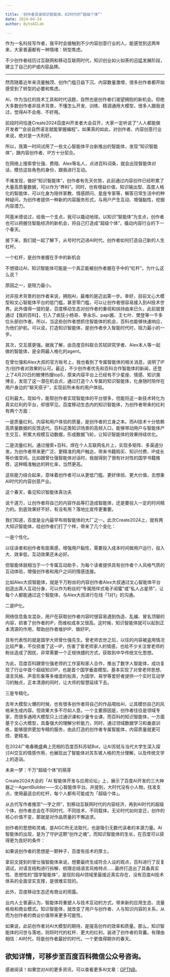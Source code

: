 ```yaml
---

title: '创作者变身知识智能体，AI时代的“超级个体”'
date: 2024-04-24
author: ByteAILab

---
```


作为一名科技写作者，我平时会接触到不少内容创意行业的人，能感觉到这两年来，大家普遍都有一种情绪：转型焦虑。

不少创作者经历过互联网和移动互联网时代，知识创业如火如荼的迅猛发展阶段，建立了自己的IP或内容品牌。

---
然而随着近年来流量触顶、创作门槛日益下沉、内容数量激增，很多创作者都开始感受到了转型的必要和焦虑。

AI，作为当红的技术工具和时代话题，自然也是创作者们渴望拥抱的新机会。但绝大多数创作者非技术背景，不懂怎么开发、训练、精调通用大模型，很多人跟我说过，觉得AI不会用、不好用。

前段时间恰逢Create2024百度AI开发者大会召开，大家一定听说了“人人都能做开发者”“会说自然语言就能掌握编程”。如果真的如此，对创作者、内容创意行业来说，绝对是一大利好。

所以，我第一时间试用了一些文心智能体平台新推出的智能体，发现“知识智能体”，跟内容创作者、IP方十分契合。

在网络上搜索曾仕强、费翔、Alex等名人，点进百科词条，就会出现智能体对话，模仿这些角色的身份，跟我进行互动。

不难发现，做好“知识智能体”，创作者有先天优势，此前通过内容创作已经积累了大量高质量数据，可以作为“养料”。同时，也有增益价值，知识输出型、高度人格化的智能体，可以化身为陪伴家教、情感顾问、星座专家等，解答日常生活中的种种疑问，为创作者提供一种新的内容服务形式，与用户产生互动、增强黏性，挖掘内容潜力。

阿基米德说过，给我一个支点，我可以撬动地球。以知识“智能体”为支点，创作者也可以把握住智能经济的新机会，将自己打造成“超级个体”，撬动内容行业的下一个春天。

接下来，我们就一起了解下，从号时代迈进AI时代，创作者如何打造自己新的人生杠杆。

一个杠杆，是创作者握在手中的新机会

不想错过AI，知识智能体可能是一个真正能被创作者握在手中的“杠杆”。为什么这么说？

原因之一，是阻力最小。

对非技术背景的创作者来说，拥抱AI，最难的是迈出第一步。幸好，目前文心大模型和文心智能体平台的低门槛，甚至零门槛，可以让创作者很容易接入到AI技术世界。此外值得一提的是，百度移动生态对创作者的重视和扶持由来已久，此前就曾通过【我的百科】，引入了疯狂小杨哥、李永乐、papi酱、王七叶、樊登等一千多位头部创作者。所以，当这些创作者想抓住智能体的机会，百科也能够快速响应，为他们护航。可以说，打造知识智能体，是创作者步入智能时代时，阻力最小的一步。

其次，交互感更强。据我了解，由百度百科联合苏轼研究学者、Alex本人等一起做的智能体，是全网最人格化的agent。

在曾仕强和Alex大叔的官方账号上，我也看到了专属智能体的相关消息，说明了IP方/创作者对效果的认可。最近，不少创作者优先和百科合作智能体的新闻，还登上了4月20日的微博热搜top5，原来内容平台上已经有不少星座、情感、知识类博主，发现了这一潜在机会点，通过打造个人专属的知识智能体，化身随时陪伴在用户身边的“聊天搭子”，实现前所未有的用户体验。

红利最大。现如今，能帮创作者实现智能体的平台很多，但能将这一新技术转化为真实红利的平台，却很罕见。百度移动生态内的知识智能体，为创作者带来的红利有两个方面：

一是质量红利。内容和用户体验的质量，是创作者的立身之本。而AI技术十分依赖高质量数据的反馈迭代。百科这类知识场景的高频入口，能够带动用户与智能体产生交互，积累大规模互动数据，形成数据飞轮，让知识智能体的效果持续优化。

二是流量红利。通过搜索+百科，焊在个人互联网名片上，实现多矩阵、多渠道分发。为创作者带来更广泛、更精准的用户触达，带来书籍购买、知识付费、IP成长等价值空间。比如跟曾仕强智能体对话时，我就得到了很有针对性的国学书籍推荐，这种精准触达的转化率，当然更高。

这些能力结合起来，意味着创作者可以从更低门槛、更好体验、更大价值，去想象AI时代的内容创意产业。

这个春天，看见知识智能体真功夫

说千道万，让创作者将自己的内容作品等打造成智能体，还是要投入一定的时间精力的。到底效果好不好，有没有用？落地比宣传更重要。

我们知道，百度是业内最早布局智能体的大厂之一。此次Create2024上，就有两大知识智能体，给创作者们打了个样，带来了几个变化：

一是个性化。

以往读者和创作者有距离感，增强用户黏性，需要投入成本时间做用户运行，投入大、效率低，互动效果还未必好。

但智能体就相当于一个专属互动助手，为每个读者提供具有创作者个人风格气质的互动体验，增强创作者和用户之间的情感连接。

比如Alex大叔智能体，就是千万粉丝的内容创作者Alex大叔通过文心智能体平台创造出真人互动分身，可以作为粉丝的“专属陪伴式电子闺蜜”或“私人占星师”，让每个人都能通过这个智能体，与Alex大叔进行在线「1对1」的沟通。

二是IP化。

网络信息鱼龙混杂，用户在获取创作者内容时很容易遇到伪造、乱编、冒名顶替的内容，损害了创作者的IP，而维权成本又很高。这时候，知识智能体就可以起到正本清源的作用，帮助创作者维护IP、做好IP。

具有代表性的就是国学大师曾仕强先生。曾老师去世之后，以往的内容被盗用情况比较严重，不仅损害了这一IP，伤害了曾老师家人的情感，也给不少关注曾老师的粉丝造成了困扰，非常需要一个正规快捷的方式，获取到中华传统文化思想。

为此，百度百科跟曾仕强老师的工作室和家人合作，推出了数字人智能体，成功复现了行业中首个超级知识IP，也是首个国学垂直模型。基本实现了对曾老师思想、语言风格、声音形象等多维度的拟真，为国学、易学等爱好者提供一个实时互动学习的触点，正本清源的同时，让大师的智慧延续下去。

三是专精化。

去年大模型火爆的时候，也有很多创作者将自己的作品喂给AI，让其模仿自己的风格来生成内容。但效果大多不尽如人意。一个主要原因是，创作者往往是领域专家，而很多通用大模型只上过通识课和少量专业课，而百科的知识智能体，一方面基于文心大模型，具备强大的理解分析能力，同时，通过领域数据学习和垂直训练，能够提供更加专精的服务，由此打造的创作者专属智能体，内容质量就更可控、更精准。

在2024广电春晚盛典上亮相的百度百科苏轼Bot，让AI苏轼与当代大学生深入探讨AI交互的情感作用，也展现出了智能体对苏东坡人格的充分理解，以及传统文学上的造诣。

未来一梦：千万“超级个体”的萌芽

Create2024大会的「AI 智能体开发与应用论坛」上，展示了百度AI开发的三大神器之一AgentBuilder——文心智能体平台。并提到，大时代没有小人物，找准支点，使用最适合的杠杆，每个人都有可能成为「超级个体」。

从古代写作者推崇“一字之师”，到移动互联网时代的内容经济，再到AI时代的超级个体，创作者总会在不同时代、不同技术、不同载体。无论时代如何变迁，创作的核心价值不变，那就是对作品质量的不懈追求。

创作者的思想和灵魂，是AIGC所无法取代，也是吸引无数代读者的本源力量。AI智能体的出现，是为了守护这颗“创作之魂”，而知识智能体的生长，在百度可以获得更为良好的条件：

如果说创作者的思想是一颗种子，百度有技术的厚土。

拿前文提到的曾仕强智能体来说，想要最终生成符合人设的观点，百科进行了反复调试，对语言结构进行拆解，梳理总结语言风格特点……最终打造出了具备真实性、思想性的“国学智能体”，是现阶段AI领域里最接近真实存在，没有百度AI技术体系的全面坚实支撑，是很难实现的。

此外，百度移动生态还有商业的雨露。

业内人士普遍认为，智能体将重塑人与技术互动的方式，带来新的应用生态、流量格局和商业模式。知识智能体，就改变了用户与创作者、人与知识内容的关系，从而为创作者的商业价值带来更多可能性。

如果说，此前创作者对AI大模型的期待，是提高创作的效率和质量。那么，知识智能体的问世与落地，则将时代的杠杆、更大的红利，装进了创作者的背囊。有理由相信：AI时代，将是创作者最好的时代，一个更值得期许的春天。

欲知详情，可移步至百度百科微信公众号咨询。
---
感谢阅读！如果您对AI的更多资讯，可以查看更多AI文章：[GPTNB](https://gptnb.com)。